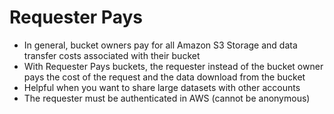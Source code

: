 # Requester Pays

* In general, bucket owners pay for all Amazon S3 Storage and data transfer costs associated with their bucket
* With Requester Pays buckets, the requester instead of the bucket owner pays the cost of the request and the data download from the bucket
* Helpful when you want to share large datasets with other accounts
* The requester must be authenticated in AWS (cannot be anonymous)
